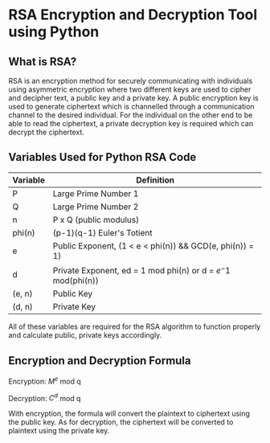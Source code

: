 # RSA Encryption and Decryption Tool using Python

## What is RSA?

RSA is an encryption method for securely communicating with individuals using asymmetric encryption where two different keys are used to cipher and decipher text, a public key and a private key. A public encryption key is used to generate ciphertext which is channelled through a communication channel to the desired individual. For the individual on the other end to be able to read the ciphertext, a private decryption key is required which can decrypt the ciphertext.

## Variables Used for Python RSA Code

| Variable | Definition |
| -------- | ---------- |
| P        | Large Prime Number 1 |
| Q        | Large Prime Number 2 |
| n        | P x Q (public modulus) |
| phi(n)   | (p-1)(q-1) Euler's Totient |
| e        | Public Exponent, (1 < e < phi(n)) && GCD(e, phi(n)) = 1) |
| d        | Private Exponent, ed = 1 mod phi(n) or d = $e^-1$ mod(phi(n)) |
| (e, n)   | Public Key |
| (d, n)   | Private Key |

All of these variables are required for the RSA algorithm to function properly and calculate public, private keys accordingly.

## Encryption and Decryption Formula

Encryption: $M^e$ mod q

Decryption: $C^d$ mod q

With encryption, the formula will convert the plaintext to ciphertext using the public key. As for decryption, the ciphertext will be converted to plaintext using the private key.
